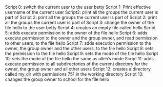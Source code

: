 Script 0: switch the current user to the user betty
Script 1: Print effective username of the current user
Script2: print all the groups the current user is part of
Script 2: print all the groups the current user is part of
Script 2: print all the groups the current user is part of
Script 3: change the owner of the file hello to the user betty
Script 4: creates an empty file called hello
Script 5:  adds execute permission to the owner of the file hello
Script 6: adds execute permission to the owner and the group owner, and read permission to other users, to the file hello
Script 7: adds execution permission to the owner, the group owner and the other users, to the file hello
Script 8: sets the permission to the file hello
Script 9: sets the mode of the file hello
Script 10:  sets the mode of the file hello the same as olleh’s mode
Script 11: adds execute permission to all subdirectories of the current directory for the owner, the group owner and all other users
Script 12: creates a directory called my_dir with permissions 751 in the working directory
Script 13: changes the group owner to school for the file hello
